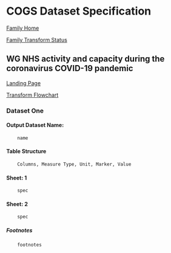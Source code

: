 # COGS Dataset Specification

[Family Home](https://gss-cogs.github.io/family-covid-19-AIRTABLE/datasets/specmenu.html)

[Family Transform Status](https://gss-cogs.github.io/family-covid-19-AIRTABLE/datasets/index.html)

## WG NHS activity and capacity during the coronavirus  COVID-19  pandemic 

[Landing Page](https://gov.wales/nhs-activity-and-capacity-during-coronavirus-covid-19-pandemic)

[Transform Flowchart](https://gss-cogs.github.io/family-covid-19-AIRTABLE/datasets/specflowcharts.html?wg-nhs-activity-and-capacity-during-the-coronavirus-covid-19-pandemic/flowchart.ttl)

### Dataset One

#### Output Dataset Name:

		name

#### Table Structure

		Columns, Measure Type, Unit, Marker, Value

#### Sheet: 1

		spec

#### Sheet: 2

		spec

##### Footnotes

		footnotes

